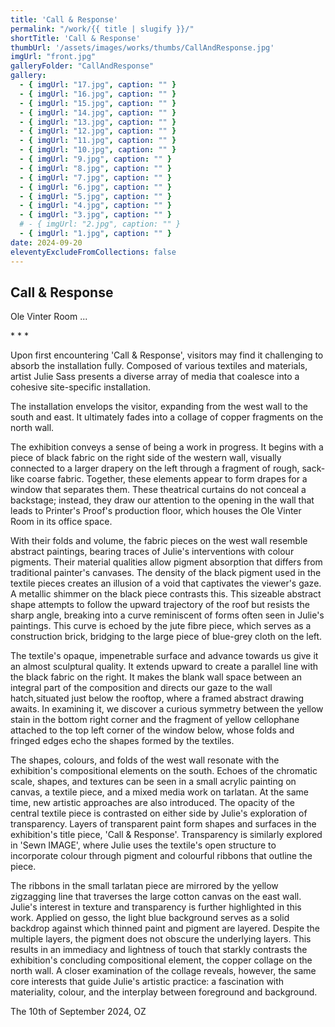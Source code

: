 ```yaml
---
title: 'Call & Response'
permalink: "/work/{{ title | slugify }}/"
shortTitle: 'Call & Response'
thumbUrl: '/assets/images/works/thumbs/CallAndResponse.jpg'
imgUrl: "front.jpg"
galleryFolder: "CallAndResponse"
gallery:
  - { imgUrl: "17.jpg", caption: "" }
  - { imgUrl: "16.jpg", caption: "" }
  - { imgUrl: "15.jpg", caption: "" }
  - { imgUrl: "14.jpg", caption: "" }
  - { imgUrl: "13.jpg", caption: "" }
  - { imgUrl: "12.jpg", caption: "" }
  - { imgUrl: "11.jpg", caption: "" }
  - { imgUrl: "10.jpg", caption: "" }
  - { imgUrl: "9.jpg", caption: "" }
  - { imgUrl: "8.jpg", caption: "" }
  - { imgUrl: "7.jpg", caption: "" }
  - { imgUrl: "6.jpg", caption: "" }
  - { imgUrl: "5.jpg", caption: "" }
  - { imgUrl: "4.jpg", caption: "" }
  - { imgUrl: "3.jpg", caption: "" }
  # - { imgUrl: "2.jpg", caption: "" }
  - { imgUrl: "1.jpg", caption: "" }
date: 2024-09-20
eleventyExcludeFromCollections: false
---
```



<div class="Txt">
  <h2>Call & Response</h2>
  <p>Ole Vinter Room ...</p>
  <p>* * *</p>

  <p>Upon first encountering 'Call & Response', visitors may find it challenging to absorb the installation fully. Composed of various textiles and materials, artist Julie Sass presents a diverse array of media that coalesce into a cohesive site-specific installation.</p>
  <p>The installation envelops the visitor, expanding from the west wall to the south and east. It ultimately fades into a collage of copper fragments on the north wall.</p>

  <p>The exhibition conveys a sense of being a work in progress. It begins with a piece of black fabric on the right side of the western wall, visually connected to a larger drapery on the left through a fragment of rough, sack-like coarse fabric. Together, these elements appear to form drapes for a window that separates them. These theatrical curtains do not conceal a backstage; instead, they draw our attention to the opening in the wall that leads to Printer's Proof's production floor, which houses the Ole Vinter Room in its office space.</p>

  <p>With their folds and volume, the fabric pieces on the west wall resemble abstract paintings, bearing traces of Julie's interventions with colour pigments. Their material qualities allow pigment absorption that differs from traditional painter's canvases. The density of the black pigment used in the textile pieces creates an illusion of a void that captivates the viewer's gaze. A metallic shimmer on the black piece contrasts this. This sizeable abstract shape attempts to follow the upward trajectory of the roof but resists the sharp angle, breaking into a curve reminiscent of forms often seen in Julie's paintings. This curve is echoed by the jute fibre piece, which serves as a construction brick, bridging to the large piece of blue-grey cloth on the left.</p>

  <p>The textile's opaque, impenetrable surface and advance towards us give it an almost sculptural quality. It extends upward to create a parallel line with the black fabric on the right. It makes the blank wall space between an integral part of the composition and directs our gaze to the wall hatch,situated just below the rooftop, where a framed abstract drawing awaits. In examining it, we discover a curious symmetry between the yellow stain in the bottom right corner and the fragment of yellow cellophane attached to the top left corner of the window below, whose folds and fringed edges echo the shapes formed by the textiles.</p>

  <p>The shapes, colours, and folds of the west wall resonate with the exhibition's compositional elements on the south. Echoes of the chromatic scale, shapes, and textures can be seen in a small acrylic painting on canvas, a textile piece, and a mixed media work on tarlatan. At the same time, new artistic approaches are also introduced. The opacity of the central textile piece is contrasted on either side by Julie's exploration of transparency. Layers of transparent paint form shapes and surfaces in the exhibition's title piece, 'Call & Response'. Transparency is similarly explored in 'Sewn IMAGE', where Julie uses the textile's open structure to incorporate colour through pigment and colourful ribbons that outline the piece.</p>

  <p>The ribbons in the small tarlatan piece are mirrored by the yellow zigzagging line that traverses the large cotton canvas on the east wall. Julie's interest in texture and transparency is further highlighted in this work. Applied on gesso, the light blue background serves as a solid backdrop against which thinned paint and pigment are layered. Despite the multiple layers, the pigment does not obscure the underlying layers. This results in an immediacy and lightness of touch that starkly contrasts the exhibition's concluding compositional element, the copper collage on the north wall. A closer examination of the collage reveals, however, the same core interests that guide Julie's artistic practice: a fascination with materiality, colour, and the interplay between foreground and background.</p>

  <p>The 10th of September 2024, OZ</p>
</div>